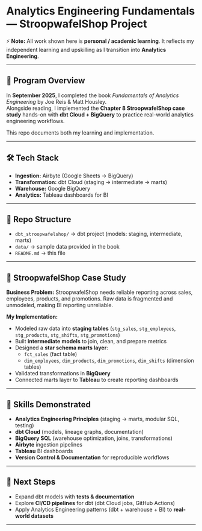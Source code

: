 # Analytics Engineering Fundamentals — StroopwafelShop Project

⚡ **Note:** All work shown here is **personal / academic learning**.
It reflects my independent learning and upskilling as I transition into **Analytics Engineering**.

---

## 📘 Program Overview
In **September 2025**, I completed the book *Fundamentals of Analytics Engineering* by Joe Reis & Matt Housley.  
Alongside reading, I implemented the **Chapter 8 StroopwafelShop case study** hands-on with **dbt Cloud + BigQuery** to practice real-world analytics engineering workflows.  

This repo documents both my learning and implementation.  

---

## 🛠️ Tech Stack
- **Ingestion:** Airbyte (Google Sheets → BigQuery)  
- **Transformation:** dbt Cloud (staging → intermediate → marts)  
- **Warehouse:** Google BigQuery  
- **Analytics:** Tableau dashboards for BI  

---

## 📂 Repo Structure
- `dbt_stroopwafelshop/` → dbt project (models: staging, intermediate, marts)  
- `data/` → sample data provided in the book 
- `README.md` → this file  

---

## 🔹 StroopwafelShop Case Study
**Business Problem:** StroopwafelShop needs reliable reporting across sales, employees, products, and promotions. Raw data is fragmented and unmodeled, making BI reporting unreliable.  

**My Implementation:**  
- Modeled raw data into **staging tables** (`stg_sales`, `stg_employees`, `stg_products`, `stg_shifts`, `stg_promotions`)  
- Built **intermediate models** to join, clean, and prepare metrics  
- Designed a **star schema marts layer**:  
  - `fct_sales` (fact table)  
  - `dim_employees`, `dim_products`, `dim_promotions`, `dim_shifts` (dimension tables)  
- Validated transformations in **BigQuery**  
- Connected marts layer to **Tableau** to create reporting dashboards  

---

## 🚀 Skills Demonstrated
- **Analytics Engineering Principles** (staging → marts, modular SQL, testing)  
- **dbt Cloud** (models, lineage graphs, documentation)  
- **BigQuery SQL** (warehouse optimization, joins, transformations)  
- **Airbyte** ingestion pipelines  
- **Tableau** BI dashboards  
- **Version Control & Documentation** for reproducible workflows  

---

## 📌 Next Steps
- Expand dbt models with **tests & documentation**  
- Explore **CI/CD pipelines** for dbt (dbt Cloud jobs, GitHub Actions)  
- Apply Analytics Engineering patterns (dbt + warehouse + BI) to **real-world datasets**  

---
